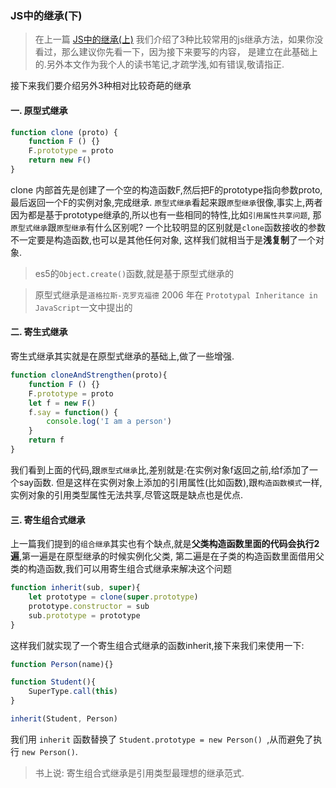 ### JS中的继承(下)
> 在上一篇 [JS中的继承(上)](https://github.com/noahlam/articles/blob/master/JS%E4%B8%AD%E7%9A%84%E7%BB%A7%E6%89%BF(%E4%B8%8A).md)
 我们介绍了3种比较常用的js继承方法，如果你没看过，那么建议你先看一下，因为接下来要写的内容，
是建立在此基础上的.另外本文作为我个人的读书笔记,才疏学浅,如有错误,敬请指正.

接下来我们要介绍另外3种相对比较奇葩的继承  

#### **一. 原型式继承**
```javascript
function clone (proto) {
    function F () {}
    F.prototype = proto
    return new F()
}
```
clone 内部首先是创建了一个空的构造函数F,然后把F的prototype指向参数proto,最后返回一个F的实例对象,完成继承.
`原型式继承`看起来跟`原型继承`很像,事实上,两者因为都是基于prototype继承的,所以也有一些相同的特性,比如`引用属性共享问题`,
那`原型式继承`跟`原型继承`有什么区别呢? 一个比较明显的区别就是`clone`函数接收的参数不一定要是构造函数,也可以是其他任何对象,
这样我们就相当于是**浅复制**了一个对象.  

> es5的`Object.create()`函数,就是基于原型式继承的  

> 原型式继承是`道格拉斯-克罗克福德` 2006 年在 `Prototypal Inheritance in JavaScript`一文中提出的

#### **二. 寄生式继承**

寄生式继承其实就是在原型式继承的基础上,做了一些增强.
```javascript
function cloneAndStrengthen(proto){
    function F () {}
    F.prototype = proto
    let f = new F()
    f.say = function() { 
        console.log('I am a person')
    }
    return f
}
```
我们看到上面的代码,跟`原型式继承`比,差别就是:在实例对象f返回之前,给f添加了一个say函数.
但是这样在实例对象上添加的引用属性(比如函数),跟`构造函数模式`一样,
实例对象的引用类型属性无法共享,尽管这既是缺点也是优点.

#### **三. 寄生组合式继承**    

上一篇我们提到的`组合继承`其实也有个缺点,就是**父类构造函数里面的代码会执行2遍**,第一遍是在原型继承的时候实例化父类,
第二遍是在子类的构造函数里面借用父类的构造函数,我们可以用寄生组合式继承来解决这个问题
```javascript
function inherit(sub, super){
    let prototype = clone(super.prototype)
    prototype.constructor = sub    
    sub.prototype = prototype      
}
```
这样我们就实现了一个寄生组合式继承的函数inherit,接下来我们来使用一下:
```javascript
function Person(name){}

function Student(){
    SuperType.call(this)
}

inherit(Student, Person)
 ```   
我们用 `inherit` 函数替换了 `Student.prototype = new Person() `,从而避免了执行 `new Person()`.

> 书上说: 寄生组合式继承是引用类型最理想的继承范式.
